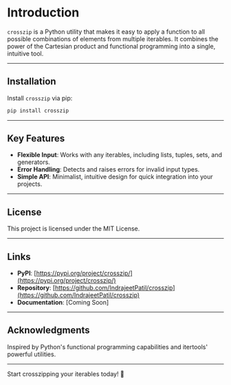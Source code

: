# Introduction

`crosszip` is a Python utility that makes it easy to apply a function to all possible combinations of elements from multiple iterables.
It combines the power of the Cartesian product and functional programming into a single, intuitive tool.

---

## Installation

Install `crosszip` via pip:

```bash
pip install crosszip
```

---

## Key Features

- **Flexible Input**: Works with any iterables, including lists, tuples, sets, and generators.
- **Error Handling**: Detects and raises errors for invalid input types.
- **Simple API**: Minimalist, intuitive design for quick integration into your projects.

---

## License

This project is licensed under the MIT License.

---

## Links

- **PyPI**: [https://pypi.org/project/crosszip/](https://pypi.org/project/crosszip/)
- **Repository**: [https://github.com/IndrajeetPatil/crosszip](https://github.com/IndrajeetPatil/crosszip)
- **Documentation**: [Coming Soon]

---

## Acknowledgments

Inspired by Python's functional programming capabilities and itertools' powerful utilities.

---

Start crosszipping your iterables today! 🚀

